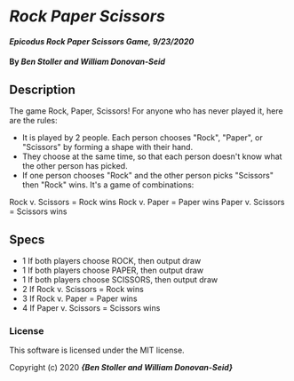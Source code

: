 # _Rock Paper Scissors_

#### _Epicodus Rock Paper Scissors Game, 9/23/2020_

#### By _**Ben Stoller and William Donovan-Seid**_

## Description

The game Rock, Paper, Scissors! For anyone who has never played it, here are the rules:

* It is played by 2 people. Each person chooses "Rock", "Paper", or "Scissors" by forming a shape with their hand.
* They choose at the same time, so that each person doesn't know what the other person has picked.
* If one person chooses "Rock" and the other person picks "Scissors" then "Rock" wins. It's a game of combinations:

Rock v. Scissors = Rock wins
Rock v. Paper = Paper wins
Paper v. Scissors = Scissors wins

## Specs

* 1 If both players choose ROCK, then output draw
* 1 If both players choose PAPER, then output draw
* 1 If both players choose SCISSORS, then output draw
* 2 If Rock v. Scissors = Rock wins
* 3 If Rock v. Paper = Paper wins
* 4 If Paper v. Scissors = Scissors wins

### License

This software is licensed under the MIT license.

Copyright (c) 2020 **_{Ben Stoller and William Donovan-Seid}_**
